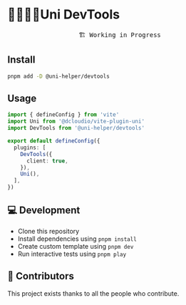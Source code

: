# 🔺🔹🔸🔻Uni DevTools

<pre align="center">
🏗 Working in Progress
</pre>

## Install

```bash
pnpm add -D @uni-helper/devtools
```

## Usage

```ts
import { defineConfig } from 'vite'
import Uni from '@dcloudio/vite-plugin-uni'
import DevTools from '@uni-helper/devtools'

export default defineConfig({
  plugins: [
    DevTools({
      client: true,
    }),
    Uni(),
  ],
})
```

## 💻 Development

- Clone this repository
- Install dependencies using `pnpm install`
- Create custom template using `pnpm dev`
- Run interactive tests using `pnpm play`

## 💝 Contributors

This project exists thanks to all the people who contribute.
